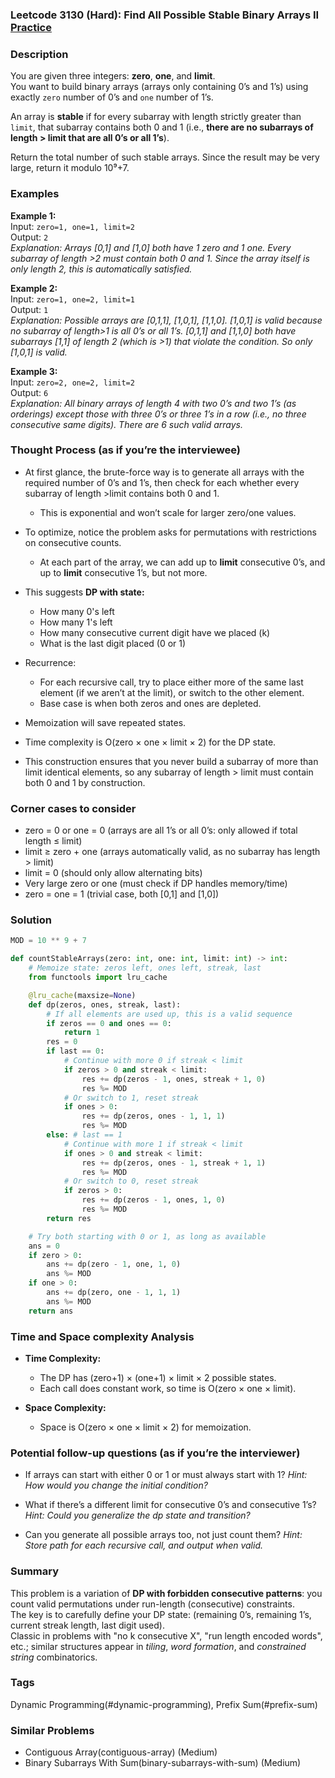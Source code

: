 ### Leetcode 3130 (Hard): Find All Possible Stable Binary Arrays II [Practice](https://leetcode.com/problems/find-all-possible-stable-binary-arrays-ii)

### Description  
You are given three integers: **zero**, **one**, and **limit**.  
You want to build binary arrays (arrays only containing 0’s and 1’s) using exactly `zero` number of 0’s and `one` number of 1’s.

An array is **stable** if for every subarray with length strictly greater than `limit`, that subarray contains both 0 and 1 (i.e., **there are no subarrays of length > limit that are all 0’s or all 1’s**).

Return the total number of such stable arrays. Since the result may be very large, return it modulo 10⁹+7.

### Examples  

**Example 1:**  
Input: `zero=1, one=1, limit=2`  
Output: `2`  
*Explanation: Arrays [0,1] and [1,0] both have 1 zero and 1 one. Every subarray of length >2 must contain both 0 and 1. Since the array itself is only length 2, this is automatically satisfied.*

**Example 2:**  
Input: `zero=1, one=2, limit=1`  
Output: `1`  
*Explanation: Possible arrays are [0,1,1], [1,0,1], [1,1,0]. [1,0,1] is valid because no subarray of length>1 is all 0’s or all 1’s. [0,1,1] and [1,1,0] both have subarrays [1,1] of length 2 (which is >1) that violate the condition. So only [1,0,1] is valid.*

**Example 3:**  
Input: `zero=2, one=2, limit=2`  
Output: `6`  
*Explanation: All binary arrays of length 4 with two 0’s and two 1’s (as orderings) except those with three 0’s or three 1’s in a row (i.e., no three consecutive same digits). There are 6 such valid arrays.*


### Thought Process (as if you’re the interviewee)  
- At first glance, the brute-force way is to generate all arrays with the required number of 0’s and 1’s, then check for each whether every subarray of length >limit contains both 0 and 1.  
  - This is exponential and won’t scale for larger zero/one values.

- To optimize, notice the problem asks for permutations with restrictions on consecutive counts.
  - At each part of the array, we can add up to **limit** consecutive 0’s, and up to **limit** consecutive 1’s, but not more.

- This suggests **DP with state:**
  - How many 0's left
  - How many 1's left
  - How many consecutive current digit have we placed (k)
  - What is the last digit placed (0 or 1)

- Recurrence:  
  - For each recursive call, try to place either more of the same last element (if we aren’t at the limit), or switch to the other element.
  - Base case is when both zeros and ones are depleted.

- Memoization will save repeated states.
- Time complexity is O(zero × one × limit × 2) for the DP state.
- This construction ensures that you never build a subarray of more than limit identical elements, so any subarray of length > limit must contain both 0 and 1 by construction.

### Corner cases to consider  
- zero = 0 or one = 0 (arrays are all 1’s or all 0’s: only allowed if total length ≤ limit)
- limit ≥ zero + one (arrays automatically valid, as no subarray has length > limit)
- limit = 0 (should only allow alternating bits)
- Very large zero or one (must check if DP handles memory/time)
- zero = one = 1 (trivial case, both [0,1] and [1,0])

### Solution

```python
MOD = 10 ** 9 + 7

def countStableArrays(zero: int, one: int, limit: int) -> int:
    # Memoize state: zeros left, ones left, streak, last
    from functools import lru_cache

    @lru_cache(maxsize=None)
    def dp(zeros, ones, streak, last):
        # If all elements are used up, this is a valid sequence
        if zeros == 0 and ones == 0:
            return 1
        res = 0
        if last == 0:
            # Continue with more 0 if streak < limit
            if zeros > 0 and streak < limit:
                res += dp(zeros - 1, ones, streak + 1, 0)
                res %= MOD
            # Or switch to 1, reset streak
            if ones > 0:
                res += dp(zeros, ones - 1, 1, 1)
                res %= MOD
        else: # last == 1
            # Continue with more 1 if streak < limit
            if ones > 0 and streak < limit:
                res += dp(zeros, ones - 1, streak + 1, 1)
                res %= MOD
            # Or switch to 0, reset streak
            if zeros > 0:
                res += dp(zeros - 1, ones, 1, 0)
                res %= MOD
        return res

    # Try both starting with 0 or 1, as long as available
    ans = 0
    if zero > 0:
        ans += dp(zero - 1, one, 1, 0)
        ans %= MOD
    if one > 0:
        ans += dp(zero, one - 1, 1, 1)
        ans %= MOD
    return ans
```

### Time and Space complexity Analysis  

- **Time Complexity:**  
  - The DP has (zero+1) × (one+1) × limit × 2 possible states.  
  - Each call does constant work, so time is O(zero × one × limit).

- **Space Complexity:**  
  - Space is O(zero × one × limit × 2) for memoization.

### Potential follow-up questions (as if you’re the interviewer)  

- If arrays can start with either 0 or 1 or must always start with 1?
  *Hint: How would you change the initial condition?*

- What if there’s a different limit for consecutive 0’s and consecutive 1’s?
  *Hint: Could you generalize the dp state and transition?*

- Can you generate all possible arrays too, not just count them?
  *Hint: Store path for each recursive call, and output when valid.*

### Summary
This problem is a variation of **DP with forbidden consecutive patterns**: you count valid permutations under run-length (consecutive) constraints.  
The key is to carefully define your DP state: (remaining 0’s, remaining 1’s, current streak length, last digit used).  
Classic in problems with "no k consecutive X", "run length encoded words", etc.; similar structures appear in *tiling*, *word formation*, and *constrained string* combinatorics.

### Tags
Dynamic Programming(#dynamic-programming), Prefix Sum(#prefix-sum)

### Similar Problems
- Contiguous Array(contiguous-array) (Medium)
- Binary Subarrays With Sum(binary-subarrays-with-sum) (Medium)